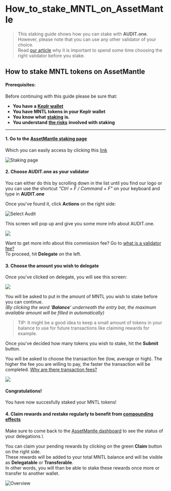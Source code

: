 # How\_to\_stake\_MNTL\_on\_AssetMantle

> This staking guide shows how you can stake with **AUDIT.one**.\
> However, please note that you can use any other validator of your choice.\
> Read [our article](importance\_of\_choosing\_the\_right\_validator.md) why it is important to spend some time choosing the right validator before you stake.

## How to stake MNTL tokens on AssetMantle

#### Prerequisites:

Before continuing with this guide please be sure that:

* **You have a** [**Keplr wallet**](how\_to\_create\_a\_keplr\_wallet.md)
* **You have MNTL tokens in your Keplr wallet**
* **You know what** [**staking**](what\_is\_staking.md) **is.**
* **You understand** [**the risks**](risks\_of\_staking.md) **involved with staking**

***

#### **1. Go to the** [**AssetMantle staking page**](https://wallet.assetmantle.one/dashboard/staking)

Which you can easily access by clicking this [link](https://wallet.assetmantle.one/dashboard/staking)

![Staking page](https://user-images.githubusercontent.com/95366163/164421386-63489267-9d70-41d3-9dd0-39fae56abc7e.png)

#### **2. Choose AUDIT.one as your validator**

You can either do this by scrolling down in the list until you find our logo or you can use the shortcut _"Ctrl + F / Command + F"_ on your keyboard and type in **AUDIT.one**

Once you've found it, click **Actions** on the right side:

![Select Audit](https://user-images.githubusercontent.com/95366163/164421433-b85e27da-66e8-4157-9c70-e5dec31b4ef7.png)

This screen will pop up and give you some more info about AUDIT.one.

![](https://user-images.githubusercontent.com/95366163/164421462-695a20ea-67d2-4351-b0ba-a97f4897862e.png)

Want to get more info about this commission fee? Go to [what is a validator fee?](validator\_fee.md)\
To proceed, hit **Delegate** on the left.

#### **3. Choose the amount you wish to delegate**

Once you've clicked on delegate, you will see this screen:

![](https://user-images.githubusercontent.com/95366163/164421568-f48b6f47-6b24-4199-8650-998dd42c2e02.png)

You will be asked to put in the amount of MNTL you wish to stake before you can continue.\
_(By clicking the word '**Balance**' underneath the entry bar, the maximum available amount will be filled in automatically)_

> TIP: It might be a good idea to keep a small amount of tokens in your balance to use for future transactions like claiming rewards for example.

Once you've decided how many tokens you wish to stake, hit the **Submit** button.

You will be asked to choose the transaction fee (low, average or high). The higher the fee you are willing to pay, the faster the transaction will be completed. [Why are there transaction fees?](transaction\_fees.md)

![](https://user-images.githubusercontent.com/95366163/164422158-ede25d61-2256-40ad-95cb-ec8763841b6d.png)

#### **Congratulations!**

You have now succesfully staked your MNTL tokens!

#### **4. Claim rewards and restake regularly to benefit from** [**compounding effects**](compounding\_interest.md)

Make sure to come back to the [AssetMantle dashboard](https://wallet.assetmantle.one/dashboard/wallet) to see the status of your delegations.\


You can claim your pending rewards by clicking on the green **Claim** button on the right side.\
These rewards will be added to your total MNTL balance and will be visible as **Delegatable** or **Transferable**.\
In other words, you will than be able to stake these rewards once more or transfer to another wallet.

![Overview](https://user-images.githubusercontent.com/95366163/164422849-5b5ca3a6-311e-4f4f-a1fc-868b82ab9ab4.png)
